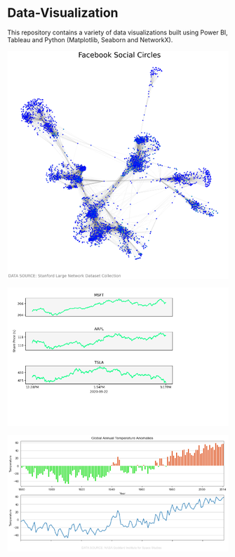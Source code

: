 # Data-Visualization
This repository contains a variety of data visualizations built using Power BI, Tableau and Python (Matplotlib, Seaborn and NetworkX). 
<br><br>
![alt text](https://github.com/wesleyLaurence/Data-Visualization/blob/main/images/facebook_social_network.png)
<br><br>
![alt text](https://github.com/wesleyLaurence/Stock-Market-Analytics/blob/master/data/stock-prices.png?raw=true)
<br><br>
![alt text](https://github.com/wesleyLaurence/Data-Visualization/blob/main/images/Global%20Temperature%20Anomalies.png)



